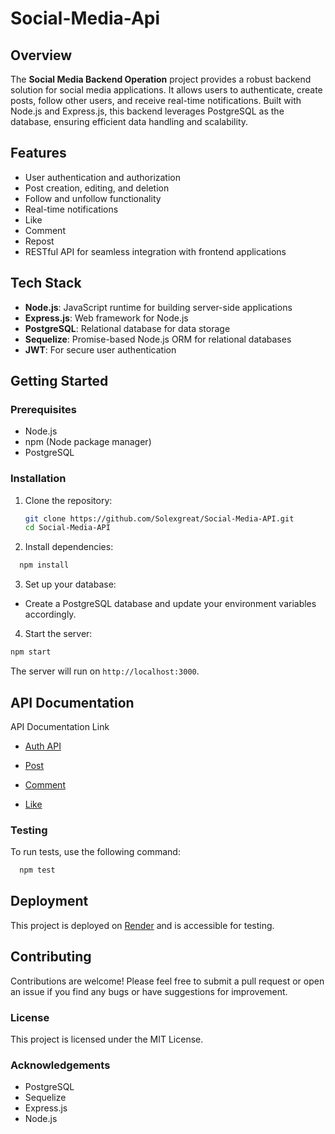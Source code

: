 ﻿# Social-Media-Api

## Overview

The **Social Media Backend Operation** project provides a robust backend solution for social media applications. It allows users to authenticate, create posts, follow other users, and receive real-time notifications. Built with Node.js and Express.js, this backend leverages PostgreSQL as the database, ensuring efficient data handling and scalability.

## Features

- User authentication and authorization
- Post creation, editing, and deletion
- Follow and unfollow functionality
- Real-time notifications
- Like
- Comment
- Repost
- RESTful API for seamless integration with frontend applications

## Tech Stack

- **Node.js**: JavaScript runtime for building server-side applications
- **Express.js**: Web framework for Node.js
- **PostgreSQL**: Relational database for data storage
- **Sequelize**: Promise-based Node.js ORM for relational databases
- **JWT**: For secure user authentication

## Getting Started

### Prerequisites

- Node.js
- npm (Node package manager)
- PostgreSQL

### Installation

1. Clone the repository:
   ```bash
   git clone https://github.com/Solexgreat/Social-Media-API.git
   cd Social-Media-API
2. Install dependencies:
```bash
  npm install
```

3. Set up your database:
- Create a PostgreSQL database and update your environment variables accordingly.

4. Start the server:

```bash
npm start
```
The server will run on ```http://localhost:3000```.

## API Documentation
API Documentation Link
- [Auth API](https://documenter.getpostman.com/view/35184158/2sAXxTbqYX)

- [Post](https://documenter.getpostman.com/view/35184158/2sAXxTbqd1)

- [Comment](https://documenter.getpostman.com/view/35184158/2sAXxTbqhR)

- [Like](https://documenter.getpostman.com/view/35184158/2sAXxTbqmq)

### Testing
To run tests, use the following command:

```bash
  npm test
```

## Deployment
This project is deployed on [Render](https://render.com) and is accessible for testing.

## Contributing
Contributions are welcome! Please feel free to submit a pull request or open an issue if you find any bugs or have suggestions for improvement.

### License
This project is licensed under the MIT License.

### Acknowledgements
- PostgreSQL
- Sequelize
- Express.js
- Node.js
